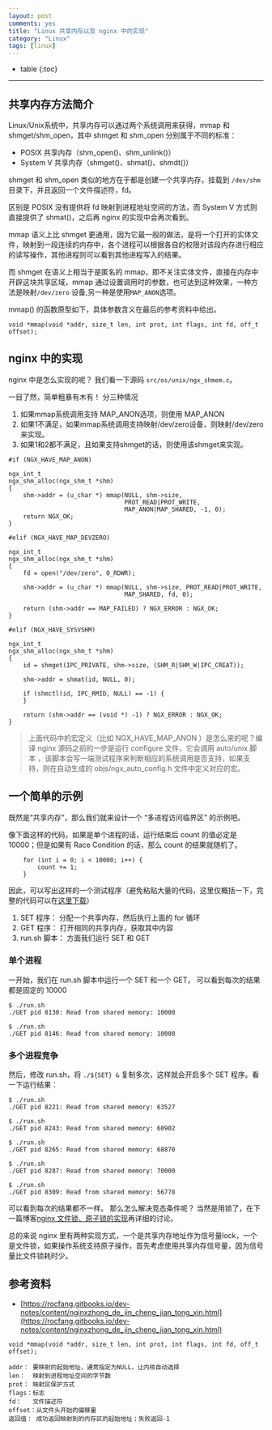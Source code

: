 ```yaml
---
layout: post
comments: yes
title: "Linux 共享内存以及 nginx 中的实现"
category: "Linux"
tags: [linux]
---
```


* table
{:toc}
***

## 共享内存方法简介

Linux/Unix系统中，共享内存可以通过两个系统调用来获得，mmap 和 shmget/shm_open，其中 shmget 和 shm_open 分别属于不同的标准：

- POSIX 共享内存（shm_open()、shm_unlink()）
- System V 共享内存（shmget()、shmat()、shmdt()）

shmget 和 shm_open 类似的地方在于都是创建一个共享内存，挂载到 `/dev/shm` 目录下，并且返回一个文件描述符，fd。

区别是 POSIX 没有提供将 fd 映射到进程地址空间的方法，而 System V 方式则直接提供了 shmat()，之后再 nginx 的实现中会再次看到。


mmap 语义上比 shmget 更通用，因为它最一般的做法，是将一个打开的实体文件，映射到一段连续的内存中，各个进程可以根据各自的权限对该段内存进行相应的读写操作，其他进程则可以看到其他进程写入的结果。

而 shmget 在语义上相当于是匿名的 mmap，即不关注实体文件，直接在内存中开辟这块共享区域，mmap 通过设置调用时的参数，也可达到这种效果，一种方法是映射`/dev/zero` 设备,另一种是使用`MAP_ANON`选项。


mmap() 的函数原型如下，具体参数含义在最后的参考资料中给出。

`void *mmap(void *addr, size_t len, int prot, int flags, int fd, off_t offset);`


## nginx 中的实现

nginx 中是怎么实现的呢？ 我们看一下源码 `src/os/unix/ngx_shmem.c`。

一目了然，简单粗暴有木有！ 分三种情况

1. 如果mmap系统调用支持 MAP_ANON选项，则使用 MAP_ANON 
2. 如果1不满足，如果mmap系统调用支持映射/dev/zero设备，则映射/dev/zero来实现。
3. 如果1和2都不满足，且如果支持shmget的话，则使用该shmget来实现。

```
#if (NGX_HAVE_MAP_ANON)

ngx_int_t
ngx_shm_alloc(ngx_shm_t *shm)
{
    shm->addr = (u_char *) mmap(NULL, shm->size,
                                PROT_READ|PROT_WRITE,
                                MAP_ANON|MAP_SHARED, -1, 0);
    return NGX_OK;
}

#elif (NGX_HAVE_MAP_DEVZERO)

ngx_int_t
ngx_shm_alloc(ngx_shm_t *shm)
{
    fd = open("/dev/zero", O_RDWR);

    shm->addr = (u_char *) mmap(NULL, shm->size, PROT_READ|PROT_WRITE,
                                MAP_SHARED, fd, 0);

    return (shm->addr == MAP_FAILED) ? NGX_ERROR : NGX_OK;
}

#elif (NGX_HAVE_SYSVSHM)

ngx_int_t
ngx_shm_alloc(ngx_shm_t *shm)
{
    id = shmget(IPC_PRIVATE, shm->size, (SHM_R|SHM_W|IPC_CREAT));

    shm->addr = shmat(id, NULL, 0);

    if (shmctl(id, IPC_RMID, NULL) == -1) {
    }

    return (shm->addr == (void *) -1) ? NGX_ERROR : NGX_OK;
}
```
 
> 上面代码中的宏定义（比如 NGX_HAVE_MAP_ANON ）是怎么来的呢？编译 nginx 源码之前的一步是运行 configure 文件，它会调用 auto/unix 脚本 ，该脚本会写一端测试程序来判断相应的系统调用是否支持，如果支持，则在自动生成的 objs/ngx_auto_config.h 文件中定义对应的宏。 

## 一个简单的示例

既然是“共享内存”，那么我们就来设计一个 “多进程访问临界区” 的示例吧。

像下面这样的代码，如果是单个进程的话，运行结束后 count 的值必定是 10000；但是如果有 Race Condition 的话，那么 count 的结果就随机了。
```
    for (int i = 0; i < 10000; i++) {
        count += 1;
    }
```

因此，可以写出这样的一个测试程序（避免粘贴大量的代码，这里仅概括一下，完整的代码可以在[这里下载](https://gist.github.com/runzhen/8f8705148be3e97771946ed32d04e0a5)）

1. SET 程序： 分配一个共享内存，然后执行上面的 for 循环
2. GET 程序： 打开相同的共享内存，获取其中内容
3. run.sh 脚本： 方面我们运行 SET 和 GET

### 单个进程
一开始，我们在 run.sh 脚本中运行一个 SET 和一个 GET， 可以看到每次的结果都是固定的 10000

```
$ ./run.sh
./GET pid 8130: Read from shared memory: 10000

$ ./run.sh
./GET pid 8146: Read from shared memory: 10000
```

### 多个进程竞争
然后，修改 run.sh，将 `./${SET} &` 复制多次，这样就会开启多个 SET 程序。看一下运行结果：

```
$ ./run.sh
./GET pid 8221: Read from shared memory: 63527

$ ./run.sh
./GET pid 8243: Read from shared memory: 60902

$ ./run.sh
./GET pid 8265: Read from shared memory: 68870

$ ./run.sh
./GET pid 8287: Read from shared memory: 70000

$ ./run.sh
./GET pid 8309: Read from shared memory: 56778
```

可以看到每次的结果都不一样。 那么怎么解决竞态条件呢？ 当然是用锁了，在下一篇博客[nginx 文件锁、原子锁的实现](https://blog.nlogn.cn/nginx-lock/)再详细的讨论。

总的来说 nginx 里有两种实现方式，一个是共享内存地址作为信号量lock，一个是文件锁，如果操作系统支持原子操作，首先考虑使用共享内存信号量，因为信号量比文件锁耗时少。

 
## 参考资料

- [https://rocfang.gitbooks.io/dev-notes/content/nginxzhong_de_jin_cheng_jian_tong_xin.html](https://rocfang.gitbooks.io/dev-notes/content/nginxzhong_de_jin_cheng_jian_tong_xin.html)


```
void *mmap(void *addr, size_t len, int prot, int flags, int fd, off_t offset);

addr： 要映射的起始地址，通常指定为NULL，让内核自动选择
len：  映射到进程地址空间的字节数
prot： 映射区保护方式
flags：标志
fd：   文件描述符
offset：从文件头开始的偏移量
返回值： 成功返回映射到的内存区的起始地址；失败返回-1
```


